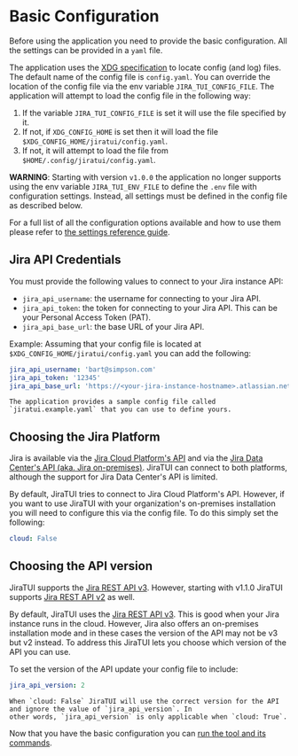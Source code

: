 # Basic Configuration

Before using the application you need to provide the basic configuration. All the settings can be provided in a `yaml`
file.

The application uses the [XDG specification](https://specifications.freedesktop.org/basedir-spec/latest/) to locate
config (and log) files. The default name of the config file is `config.yaml`. You can override the location of the
config file via the env variable `JIRA_TUI_CONFIG_FILE`. The application will attempt to load the config
file in the following way:

1. If the variable `JIRA_TUI_CONFIG_FILE` is set it will use the file specified by it.
2. If not, if `XDG_CONFIG_HOME` is set then it will load the file `$XDG_CONFIG_HOME/jiratui/config.yaml`.
3. If not, it will attempt to load the file from `$HOME/.config/jiratui/config.yaml`.

**WARNING**: Starting with version `v1.0.0` the application no longer supports using the env variable
`JIRA_TUI_ENV_FILE` to define the `.env` file with configuration settings. Instead, all settings must be defined in the
config file as described below.

For a full list of all the configuration options available and how to use them please refer to
[the settings reference guide](/users/configuration/reference.md).

## Jira API Credentials

You must provide the following values to connect to your Jira instance API:

- `jira_api_username`: the username for connecting to your Jira API.
- `jira_api_token`: the token for connecting to your Jira API. This can be your Personal Access Token (PAT).
- `jira_api_base_url`: the base URL of your Jira API.

Example: Assuming that your config file is located at `$XDG_CONFIG_HOME/jiratui/config.yaml` you can add the following:

```yaml
jira_api_username: 'bart@simpson.com'
jira_api_token: '12345'
jira_api_base_url: 'https://<your-jira-instance-hostname>.atlassian.net'
```

```{tip}
The application provides a sample config file called `jiratui.example.yaml` that you can use to define yours.
```

## Choosing the Jira Platform

Jira is available via the [Jira Cloud Platform's API](https://developer.atlassian.com/cloud/jira/platform/rest/v3/intro/#about)
and via the [Jira Data Center's API (aka. Jira on-premises)](https://developer.atlassian.com/server/jira/platform/rest/v11001/intro/#gettingstarted).
JiraTUI can connect to both platforms, although the support for Jira Data Center's API is limited.

By default, JiraTUI tries to connect to Jira Cloud Platform's API. However, if you want to use JiraTUI with your
organization's on-premises installation you will need to configure this via the config file. To do this simply set the
following:

```yaml
cloud: False
```

## Choosing the API version

JiraTUI supports the [Jira REST API v3](https://developer.atlassian.com/cloud/jira/platform/rest/v3/intro/). However,
starting with v1.1.0 JiraTUI supports [Jira REST API v2](https://developer.atlassian.com/cloud/jira/platform/rest/v2/intro/) as
well.

By default, JiraTUI uses the [Jira REST API v3](https://developer.atlassian.com/cloud/jira/platform/rest/v3/intro/).
This is good when your Jira instance runs in the cloud. However, Jira also offers an on-premises installation mode and
in these cases the version of the API may not be v3 but v2 instead. To address this JiraTUI lets you choose which
version of the API you can use.

To set the version of the API update your config file to include:

```yaml
jira_api_version: 2
```

```{Important}
When `cloud: False` JiraTUI will use the correct version for the API and ignore the value of `jira_api_version`. In
other words, `jira_api_version` is only applicable when `cloud: True`.
```

Now that you have the basic configuration you can [run the tool and its commands](/users/usage/index).
